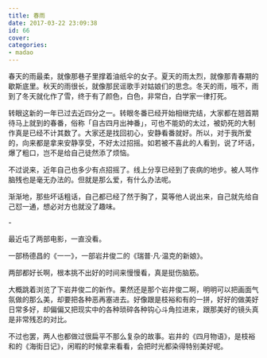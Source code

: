 ```yaml
---
title: 春雨
date: 2017-03-22 23:09:38
id: 66
cover: 
categories:
- madao
---
```


 春天的雨最柔，就像那巷子里撑着油纸伞的女子。夏天的雨太烈，就像那青春期的歇斯底里。秋天的雨很长，就像那民谣歌手对姑娘们的思念。冬天的雨，哦不，雨到了冬天就化作了雪，终于有了颜色，白色，非常白，白学家一律打死。

 转眼这新的一年已过去近四分之一。转眼冬番已经开始相继完结，大家都在翘首期待马上就到的春番，俗称「自古四月出神番」，可也不能奶的太过，被奶死的大制作真是已经不计其数了。大家还是找回初心，安静看番就好。所以，对于我所爱的，向来都是拿来安静享受，不好太过招摇。如若被不喜此的人看到，说了坏话，爆了粗口，岂不是给自己徒然添了烦恼。

 不过说来，近年自己也多少有点招摇了。线上分享已经到了丧病的地步。被人骂作脑残也是毫无办法的。但就是那么爱，有什么办法呢。

 渐渐地，那些坏话粗话，自己都已经了然于胸了，莫等他人说出来，自己就先给自己怼一通，想必对方也就没了趣味。

\-

 最近屯了两部电影，一直没看。

 一部杨德昌的《一一》，一部岩井俊二的《瑞普·凡·温克的新娘》。

 两部都好长啊，根本挑不出好的时间来慢慢看，真是挺伤脑筋。

 大概跳着浏览了下岩井俊二的新作。果然还是那个岩井俊二啊，明明可以把画面气氛做的那么美，却要把各种恶再塞进去。好像跟是枝裕和有的一拼，好好的做美好日常多好，却偏偏又把现实中的各种琐碎各种钩心斗角拉进来，跟那美好的镜头真是非常残忍的对比。

 不过也罢，两人也都做过很扁平不那么复杂的故事。岩井的《四月物语》，是枝裕和的《海街日记》，闲暇的时候拿来看看，会把时光都染得特别美好呢。
